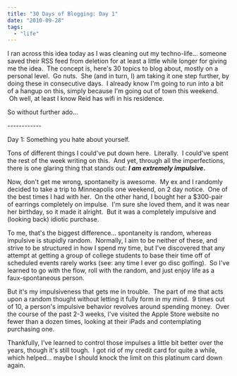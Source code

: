 ```yaml
---
title: "30 Days of Blogging: Day 1"
date: "2010-09-28"
tags:
  - "life"
---
```


I ran across this idea today as I was cleaning out my techno-life... someone saved their RSS feed from deletion for at least a little while longer for giving me the idea.  The concept is, here's 30 topics to blog about, mostly on a personal level.  Go nuts.  She (and in turn, I) am taking it one step further, by doing these in consecutive days.  I already know I'm going to run into a bit of a hangup on this, simply because I'm going out of town this weekend.  Oh well, at least I know Reid has wifi in his residence.

So without further ado...

\------------

Day 1: Something you hate about yourself.

Tons of different things I could've put down here.  Literally.  I could've spent the rest of the week writing on this.  And yet, through all the imperfections, there is one glaring thing that stands out: **_I am extremely impulsive_.**

Now, don't get me wrong, spontaneity is awesome.  My ex and I randomly decided to take a trip to Minneapolis one weekend, on 2 day notice.  One of the best times I had with her.  On the other hand, I bought her a $300-pair of earrings completely on impulse.  I'm sure she loved them, and it was near her birthday, so it made it alright.  But it was a completely impulsive and (looking back) idiotic purchase.

To me, that's the biggest difference... spontaneity is random, whereas impulsive is stupidly random.  Normally, I aim to be neither of these, and strive to be structured in how I spend my time, but I've discovered that any attempt at getting a group of college students to base their time off of scheduled events rarely works (see: any time I ever go disc golfing).  So I've learned to go with the flow, roll with the random, and just enjoy life as a faux-spontaneous person.

But it's my impulsiveness that gets me in trouble.  The part of me that acts upon a random thought without letting it fully form in my mind.  9 times out of 10, a person's impulsive behavior revolves around spending money.  Over the course of the past 2-3 weeks, I've visited the Apple Store website no fewer than a dozen times, looking at their iPads and contemplating purchasing one.

Thankfully, I've learned to control those impulses a little bit better over the years, though it's still tough.  I got rid of my credit card for quite a while, which helped... maybe I should knock the limit on this platinum card down again.
